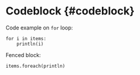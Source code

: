 # Codeblock {#codeblock}

Code example on `for` loop:

```
for i in items:
    println(i)

```

Fenced block:

``` {#codeblock__foreach-example .scala}
items.foreach(println)

```

